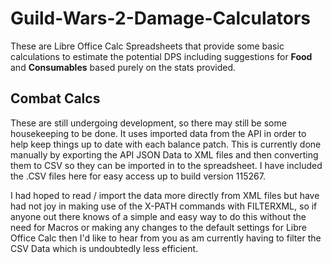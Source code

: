 # Guild-Wars-2-Damage-Calculators
These are Libre Office Calc Spreadsheets that provide some basic calculations to estimate the potential DPS including suggestions for **Food** and **Consumables** based purely on the stats provided.

## Combat Calcs

These are still undergoing development, so there may still be some housekeeping to be done. It uses imported data from the API in order to help keep things up to date with each balance patch. This is currently done manually by exporting the API JSON Data to XML files and then converting them to CSV so they can be imported in to the spreadsheet. I have included the .CSV files here for easy access up to build version 115267.

I had hoped to read / import the data more directly from XML files but have had not joy in making use of the X-PATH commands with FILTERXML, so if anyone out there knows of a simple and easy way to do this without the need for Macros or making any changes to the default settings for Libre Office Calc then I'd like to hear from you as am currently having to filter the CSV Data which is undoubtedly less efficient.
